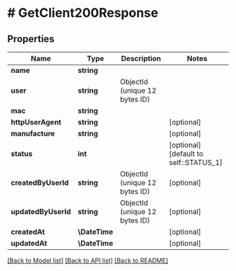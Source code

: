 # # GetClient200Response

## Properties

Name | Type | Description | Notes
------------ | ------------- | ------------- | -------------
**name** | **string** |  |
**user** | **string** | ObjectId (unique 12 bytes ID) |
**mac** | **string** |  |
**httpUserAgent** | **string** |  | [optional]
**manufacture** | **string** |  | [optional]
**status** | **int** |  | [optional] [default to self::STATUS_1]
**createdByUserId** | **string** | ObjectId (unique 12 bytes ID) | [optional]
**updatedByUserId** | **string** | ObjectId (unique 12 bytes ID) | [optional]
**createdAt** | **\DateTime** |  | [optional]
**updatedAt** | **\DateTime** |  | [optional]

[[Back to Model list]](../../README.md#models) [[Back to API list]](../../README.md#endpoints) [[Back to README]](../../README.md)
